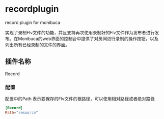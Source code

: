 # recordplugin
record plugin for monibuca

实现了录制Flv文件的功能，并且支持再次使用录制好的Flv文件作为发布者进行发布。在Monibuca的web界面的控制台中提供了对房间进行录制的操作按钮，以及列出所有已经录制的文件的界面。

## 插件名称

Record

### 配置
配置中的Path 表示要保存的Flv文件的根路径，可以使用相对路径或者绝对路径
```toml
[Record]
Path="resource"
```